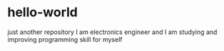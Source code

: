 # hello-world
just another repository
I am electronics engineer and I am studying and improving programming skill for myself
